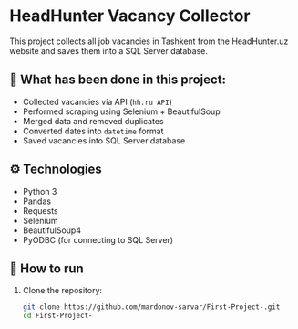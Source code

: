 # HeadHunter Vacancy Collector

This project collects all job vacancies in Tashkent from the HeadHunter.uz website and saves them into a SQL Server database.

## 📌 What has been done in this project:
- Collected vacancies via API (`hh.ru API`)
- Performed scraping using Selenium + BeautifulSoup
- Merged data and removed duplicates
- Converted dates into `datetime` format
- Saved vacancies into SQL Server database

## ⚙️ Technologies
- Python 3
- Pandas
- Requests
- Selenium
- BeautifulSoup4
- PyODBC (for connecting to SQL Server)

## 🚀 How to run
1. Clone the repository:
   ```bash
   git clone https://github.com/mardonov-sarvar/First-Project-.git
   cd First-Project-
